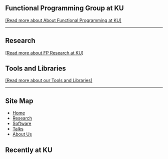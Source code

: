## Functional Programming Group at KU

<a class="teaser" href="/About">[Read more about About Functional Programming at KU]</a>

---------------------------------

<div class="row"><div class="span6">

## Research

<a class="teaser" href="/Research">[Read more about FP Research at KU]</a>

</div><div class="span6">

## Tools and Libraries

<a class="teaser" href="/Software">[Read more about our Tools and Libraries]</a>

</div></div>

---------------------------------

<div class="row"><div class="span6">


## Site Map

 * [Home](index)
 * [Research](Research)
 * [Software](Software)
 * [Talks](Talks)
 * [About Us](About)

</div><div class="span6">

## Recently at KU

<div class="fpg-recently-5"> </div> 

</div></div>


